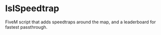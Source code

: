 # lslSpeedtrap
FiveM script that adds speedtraps around the map, and a leaderboard for fastest passthrough. 
